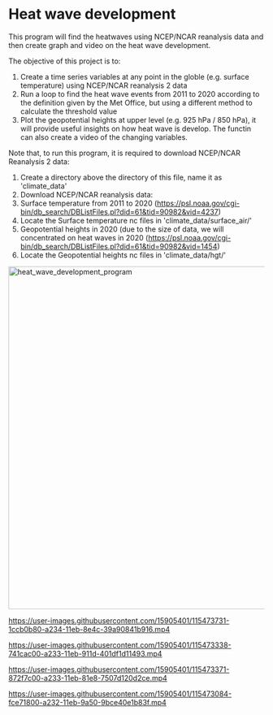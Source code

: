 # Heat wave development
This program will find the heatwaves using NCEP/NCAR reanalysis data and then create graph and video on the heat wave development.

The objective of this project is to:
1) Create a time series variables at any point in the globle
   (e.g. surface temperature) using NCEP/NCAR reanalysis 2 data
2) Run a loop to find the heat wave events from 2011 to 2020 according to the 
   definition given by the Met Office, but using a different method to calculate the threshold value
3) Plot the geopotential heights at upper level (e.g. 925 hPa / 850 hPa), it will provide 
   useful insights on how heat wave is develop. The functin can also create a video of the changing
   variables.
   
Note that, to run this program, it is required to download NCEP/NCAR Reanalysis 2 data:
1) Create a directory above the directory of this file, name it as 'climate_data'
2) Download NCEP/NCAR reanalysis data:
3) Surface temperature from 2011 to 2020 
    (https://psl.noaa.gov/cgi-bin/db_search/DBListFiles.pl?did=61&tid=90982&vid=4237)
4) Locate the Surface temperature nc files in 'climate_data/surface_air/'
5) Geopotential heights in 2020 (due to the size of data, we will concentrated on heat waves in 2020
    (https://psl.noaa.gov/cgi-bin/db_search/DBListFiles.pl?did=61&tid=90982&vid=1454)
6) Locate the Geopotential heights nc files in 'climate_data/hgt/'

<img width="675" alt="heat_wave_development_program" src="https://user-images.githubusercontent.com/15905401/115474069-8e0abe80-a234-11eb-8b88-f94a03346c9a.png">

https://user-images.githubusercontent.com/15905401/115473731-1ccb0b80-a234-11eb-8e4c-39a90841b916.mp4

https://user-images.githubusercontent.com/15905401/115473338-741cac00-a233-11eb-911d-401df1d11493.mp4

https://user-images.githubusercontent.com/15905401/115473371-872f7c00-a233-11eb-81e8-7507d120d2ce.mp4

https://user-images.githubusercontent.com/15905401/115473084-fce71800-a232-11eb-9a50-9bce40e1b83f.mp4

